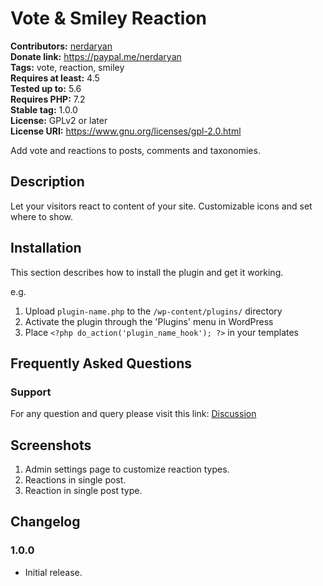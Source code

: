 # Vote & Smiley Reaction #
**Contributors:** [nerdaryan](https://profiles.wordpress.org/nerdaryan)  
**Donate link:** https://paypal.me/nerdaryan  
**Tags:** vote, reaction, smiley  
**Requires at least:** 4.5  
**Tested up to:** 5.6  
**Requires PHP:** 7.2  
**Stable tag:** 1.0.0  
**License:** GPLv2 or later  
**License URI:** https://www.gnu.org/licenses/gpl-2.0.html  

Add vote and reactions to posts, comments and taxonomies.

## Description ##

Let your visitors react to content of your site. Customizable icons and set where to show.

## Installation ##

This section describes how to install the plugin and get it working.

e.g.

1. Upload `plugin-name.php` to the `/wp-content/plugins/` directory
1. Activate the plugin through the 'Plugins' menu in WordPress
1. Place `<?php do_action('plugin_name_hook'); ?>` in your templates

## Frequently Asked Questions ##

### Support ###

For any question and query please visit this link: [Discussion](https://github.com/rahularyan/vote-smiley-reaction/discussions)

## Screenshots ##

1. Admin settings page to customize reaction types.
2. Reactions in single post.
3. Reaction in single post type.

## Changelog ##

### 1.0.0 ###
* Initial release.